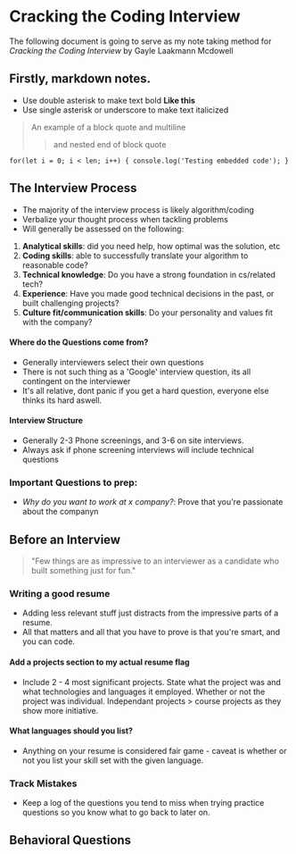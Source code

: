# Cracking the Coding Interview
The following document is going to serve as my note taking method for 
_Cracking the Coding Interview_ by Gayle Laakmann Mcdowell

## Firstly, markdown notes.
- Use double asterisk to make text bold **Like this** 
- Use single asterisk or underscore to make text italicized

> An example of a block quote
> and multiline
> > and nested
> end of block quote

`
for(let i = 0; i < len; i++) {
    console.log('Testing embedded code');
}
`

## The Interview Process
- The majority of the interview process is likely algorithm/coding
- Verbalize your thought process when tackling problems
- Will generally be assessed on the following:
1. __Analytical skills__: did you need help, how optimal was the solution, etc
2. __Coding skills__: able to successfully translate your algorithm to reasonable code?
3. __Technical knowledge__: Do you have a strong foundation in cs/related tech?
4. __Experience__: Have you made good technical decisions in the past, or built challenging projects?
5. __Culture fit/communication skills__: Do your personality and values fit with the company?

#### Where do the Questions come from?
- Generally interviewers select their own questions
- There is not such thing as a 'Google' interview question, its all contingent on the interviewer
- It's all relative, dont panic if you get a hard question, everyone else thinks its hard aswell.

#### Interview Structure
- Generally 2-3 Phone screenings, and 3-6 on site interviews. 
- Always ask if phone screening interviews will include technical questions

### Important Questions to prep:
- _Why do you want to work at x company?_: Prove that you're passionate about the companyn  




## Before an Interview
> "Few things are as impressive to an interviewer as a candidate who built something just for fun."

### Writing a good resume
- Adding less relevant stuff just distracts from the impressive parts of a resume.
- All that matters and all that you have to prove is that you're smart, and you can code.

#### Add a projects section to my actual resume **flag**
- Include 2 - 4 most significant projects. State what the project was and what technologies and languages it employed. Whether or not the project was individual. Independant projects > course projects as they show more initiative.

#### What languages should you list?
- Anything on your resume is considered fair game - caveat is whether or not you list your skill set with the given language. 

### Track Mistakes
- Keep a log of the questions you tend to miss when trying practice questions so you know what to go back to later on. 




## Behavioral Questions
